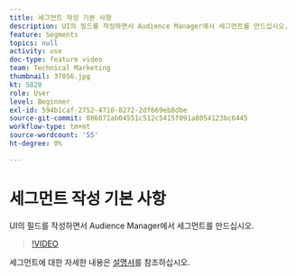 ```yaml
---
title: 세그먼트 작성 기본 사항
description: UI의 필드를 작성하면서 Audience Manager에서 세그먼트를 만드십시오.
feature: Segments
topics: null
activity: use
doc-type: feature video
team: Technical Marketing
thumbnail: 37056.jpg
kt: 5820
role: User
level: Beginner
exl-id: 594b1caf-2752-4710-8272-2df669eb8dbe
source-git-commit: 086071ab04551c512c5415f091a8054123bc6445
workflow-type: tm+mt
source-wordcount: '55'
ht-degree: 0%

---
```


# 세그먼트 작성 기본 사항

UI의 필드를 작성하면서 Audience Manager에서 세그먼트를 만드십시오.

>[!VIDEO](https://video.tv.adobe.com/v/37056/?quality=12&learn=on)

세그먼트에 대한 자세한 내용은 [설명서](https://experienceleague.adobe.com/docs/audience-manager/user-guide/features/segments/segments-purpose.html)를 참조하십시오.
